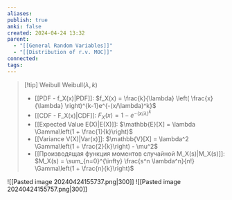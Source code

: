 ```yaml
---
aliases: 
publish: true
anki: false
created: 2024-04-24 13:32
parent:
  - "[[General Random Variables]]"
  - "[[Distribution of r.v. MOC]]"
connected: 
tags: 
---
```


> [!tip] Weibull $\text{Weibull}(\lambda, k)$ 
> - [[PDF - f_X(x)|PDF]]: $f_X(x) = \frac{k}{\lambda} \left( \frac{x}{\lambda} \right)^{k-1}e^{-(x/\lambda)^k}$
> - [[CDF - F_X(x)|CDF]]: $F_X(x) = 1 - e^{-(x/\lambda)^k}$
> - [[Expected Value E(X)|E(X)]]: $\mathbb{E}[X] = \lambda \Gamma\left(1 + \frac{1}{k}\right)$
> - [[Variance V(X)|Var(x)]]: $\mathbb{V}[X] = \lambda^2 \Gamma\left(1 + \frac{2}{k}\right) - \mu^2$
> - [[Производящая функция моментов случайной M_X(s)|M_X(s)]]: $M_X(s) = \sum_{n=0}^{\infty} \frac{s^n \lambda^n}{n!} \Gamma\left(1 + \frac{n}{k}\right)$  

![[Pasted image 20240424155737.png|300]]
![[Pasted image 20240424155757.png|300]]